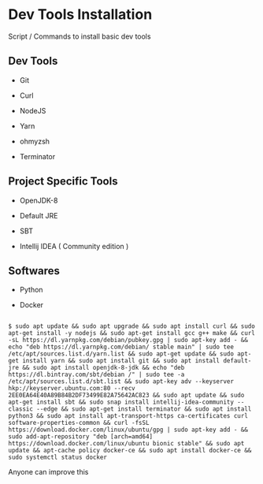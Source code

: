 # Dev Tools Installation
Script / Commands to install basic dev tools 


## Dev Tools

- Git

- Curl

- NodeJS

- Yarn

- ohmyzsh

- Terminator


## Project Specific Tools

- OpenJDK-8

- Default JRE

- SBT

- Intellij IDEA ( Community edition )


## Softwares

- Python

- Docker


```

$ sudo apt update && sudo apt upgrade && sudo apt install curl && sudo apt-get install -y nodejs && sudo apt-get install gcc g++ make && curl -sL https://dl.yarnpkg.com/debian/pubkey.gpg | sudo apt-key add - && echo "deb https://dl.yarnpkg.com/debian/ stable main" | sudo tee /etc/apt/sources.list.d/yarn.list && sudo apt-get update && sudo apt-get install yarn && sudo apt install git && sudo apt install default-jre && sudo apt install openjdk-8-jdk && echo "deb https://dl.bintray.com/sbt/debian /" | sudo tee -a /etc/apt/sources.list.d/sbt.list && sudo apt-key adv --keyserver hkp://keyserver.ubuntu.com:80 --recv 2EE0EA64E40A89B84B2DF73499E82A75642AC823 && sudo apt update && sudo apt-get install sbt && sudo snap install intellij-idea-community --classic --edge && sudo apt-get install terminator && sudo apt install python3 && sudo apt install apt-transport-https ca-certificates curl software-properties-common && curl -fsSL https://download.docker.com/linux/ubuntu/gpg | sudo apt-key add - && sudo add-apt-repository "deb [arch=amd64] https://download.docker.com/linux/ubuntu bionic stable" && sudo apt update && apt-cache policy docker-ce && sudo apt install docker-ce && sudo systemctl status docker
```


Anyone can improve this
